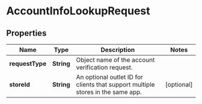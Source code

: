 

# AccountInfoLookupRequest

## Properties

Name | Type | Description | Notes
------------ | ------------- | ------------- | -------------
**requestType** | **String** | Object name of the account verification request. | 
**storeId** | **String** | An optional outlet ID for clients that support multiple stores in the same app. |  [optional]



